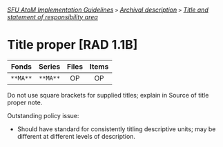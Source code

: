 ###### [SFU AtoM Implementation Guidelines](../README.md) `>` [Archival description](archival-description-overview.md) `>` [Title and statement of responsibility area](title-area.md)

# Title proper [RAD 1.1B]

| Fonds 	| Series 	| Files 	| Items 	|
|:-----:	|:------:	|:-----:	|:-----:	|
|`**MA**` |`**MA**` |   OP  	|   OP  	|

Do not use square brackets for supplied titles; explain in Source of title proper note.

Outstanding policy issue:
- Should have standard for consistently titling descriptive units; may be different at different levels
of description.
